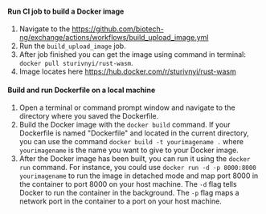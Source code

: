 #### Run CI job to build a Docker image

1. Navigate to the https://github.com/biotech-ng/exchange/actions/workflows/build_upload_image.yml
2. Run the `build_upload_image` job.
3. After job finished you can get the image using command in terminal: `docker pull sturivnyi/rust-wasm`.
4. Image locates here https://hub.docker.com/r/sturivnyi/rust-wasm

#### Build and run Dockerfile on a local machine

1.  Open a terminal or command prompt window and navigate to the directory where you saved the Dockerfile.
2.  Build the Docker image with the `docker build` command. If your Dockerfile is named "Dockerfile" and
located in the current directory, you can use the command `docker build -t yourimagename .` where `yourimagename`
is the name you want to give to your Docker image. 
3.  After the Docker image has been built, you can run it using the `docker run` command. For instance,
you could use `docker run -d -p 8000:8000 yourimagename` to run the image in detached mode and map port 8000
in the container to port 8000 on your host machine. The `-d` flag tells Docker to run the container in the
background. The `-p` flag maps a network port in the container to a port on your host machine.
